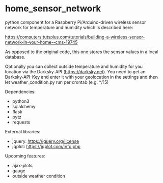 # home_sensor_network

python component for a Raspberry Pi/Arduino-driven wireless sensor network for temperature and humidity which is described here:

https://computers.tutsplus.com/tutorials/building-a-wireless-sensor-network-in-your-home--cms-19745

As opposed to the original code, this one stores the sensor values in a local database.

Optionally you can collect outside temperature and humidity for you location via the Darksky-API (https://darksky.net). You need
to get an Darksky-API-Key and enter it with your geolocation in the settings and then let weather_condition.py run per crontab (e.g. \*/15)

Dependencies:
 - python3
 - sqlalchemy
 - flask
 - pytz
 - requests

External libraries:
 - jquery: https://jquery.org/license
 - jqplot: https://jqplot.com/info.php




Upcoming features:
 - ajax-plots
 - gauge
 - outside weather condition

